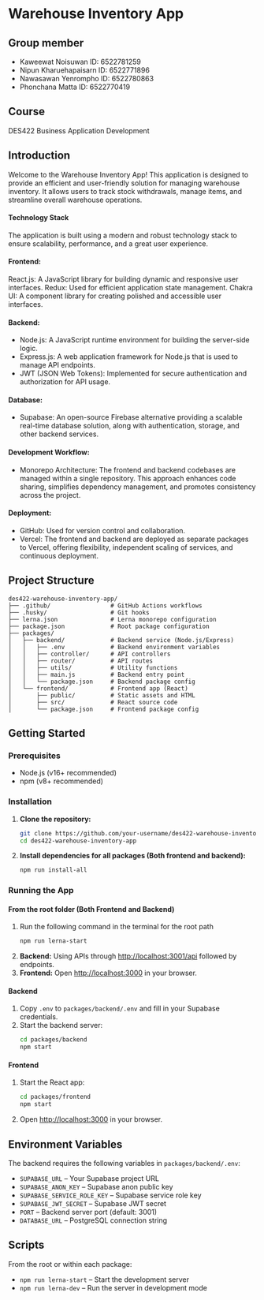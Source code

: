 # Warehouse Inventory App

## Group member
- Kaweewat Noisuwan ID: 6522781259
- Nipun Kharuehapaisarn ID: 6522771896
- Nawasawan Yenrompho ID: 6522780863
- Phonchana Matta ID: 6522770419

## Course 
DES422 Business Application Development

## Introduction
Welcome to the Warehouse Inventory App! This application is designed to provide an efficient and user-friendly solution for managing warehouse inventory. It allows users to track stock withdrawals, manage items, and streamline overall warehouse operations.

#### Technology Stack
The application is built using a modern and robust technology stack to ensure scalability, performance, and a great user experience.

#### Frontend: 
React.js: A JavaScript library for building dynamic and responsive user interfaces.
Redux: Used for efficient application state management.
Chakra UI: A component library for creating polished and accessible user interfaces.

#### Backend:
- Node.js: A JavaScript runtime environment for building the server-side logic.
- Express.js: A web application framework for Node.js that is used to manage API endpoints.
- JWT (JSON Web Tokens): Implemented for secure authentication and authorization for API usage.

#### Database:
- Supabase: An open-source Firebase alternative providing a scalable real-time database solution, along with authentication, storage, and other backend services.

#### Development Workflow:
- Monorepo Architecture: The frontend and backend codebases are managed within a single repository. This approach enhances code sharing, simplifies dependency management, and promotes consistency across the project.

#### Deployment:
- GitHub: Used for version control and collaboration.
- Vercel: The frontend and backend are deployed as separate packages to Vercel, offering flexibility, independent scaling of services, and continuous deployment.


## Project Structure

```
des422-warehouse-inventory-app/
├── .github/                 # GitHub Actions workflows
├── .husky/                  # Git hooks
├── lerna.json               # Lerna monorepo configuration
├── package.json             # Root package configuration
├── packages/
│   ├── backend/             # Backend service (Node.js/Express)
│   │   ├── .env             # Backend environment variables
│   │   ├── controller/      # API controllers
│   │   ├── router/          # API routes
│   │   ├── utils/           # Utility functions
│   │   ├── main.js          # Backend entry point
│   │   └── package.json     # Backend package config
│   └── frontend/            # Frontend app (React)
│       ├── public/          # Static assets and HTML
│       ├── src/             # React source code
│       └── package.json     # Frontend package config
```

## Getting Started

### Prerequisites

- Node.js (v16+ recommended)
- npm (v8+ recommended)

### Installation

1. **Clone the repository:**
   ```sh
   git clone https://github.com/your-username/des422-warehouse-inventory-app.git
   cd des422-warehouse-inventory-app
   ```

2. **Install dependencies for all packages (Both frontend and backend):**
   ```sh
   npm run install-all
   ```

### Running the App

#### From the root folder (Both Frontend and Backend)
1. Run the following command in the terminal for the root path 
   ```sh
   npm run lerna-start
   ```
2. **Backend:** Using APIs through [http://localhost:3001/api](http://localhost:3001/api) followed by endpoints.
3. **Frontend:** Open [http://localhost:3000](http://localhost:3000) in your browser.

#### Backend
1. Copy `.env` to `packages/backend/.env` and fill in your Supabase credentials.
2. Start the backend server:
   ```sh
   cd packages/backend
   npm start
   ```

#### Frontend
1. Start the React app:
   ```sh
   cd packages/frontend
   npm start
   ```
2. Open [http://localhost:3000](http://localhost:3000) in your browser.

## Environment Variables
The backend requires the following variables in `packages/backend/.env`:

- `SUPABASE_URL` – Your Supabase project URL
- `SUPABASE_ANON_KEY` – Supabase anon public key
- `SUPABASE_SERVICE_ROLE_KEY` – Supabase service role key
- `SUPABASE_JWT_SECRET` – Supabase JWT secret
- `PORT` – Backend server port (default: 3001)
- `DATABASE_URL` – PostgreSQL connection string

## Scripts
From the root or within each package:

- `npm run lerna-start` – Start the development server
- `npm run lerna-dev` – Run the server in development mode

